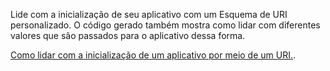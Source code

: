 ﻿Lide com a inicialização de seu aplicativo com um Esquema de URI personalizado. O código gerado também mostra como lidar com diferentes valores que são passados para o aplicativo dessa forma.

[Como lidar com a inicialização de um aplicativo por meio de um URI.](https://docs.microsoft.com/en-us/windows/uwp/launch-resume/handle-uri-activation).
